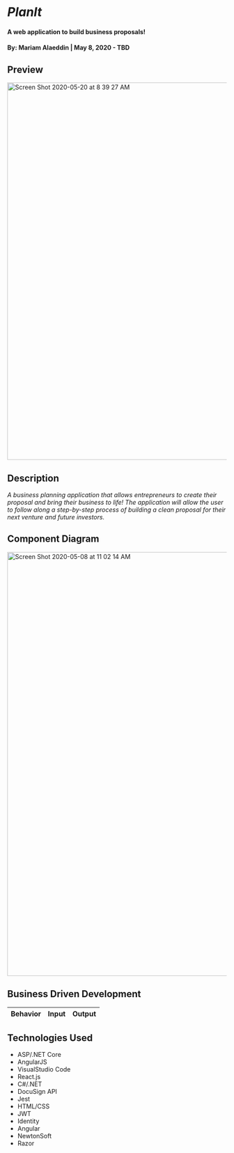 # _PlanIt_

#### A web application to build business proposals!

#### By: **Mariam Alaeddin** | May 8, 2020 - TBD

## Preview

<img width="867" alt="Screen Shot 2020-05-20 at 8 39 27 AM" src="https://user-images.githubusercontent.com/58479140/82466633-85829480-9a75-11ea-90a8-c5a36c2dd59f.png">


## Description

_A business planning application that allows entrepreneurs to create their proposal and bring their business to life!  The application will allow the user to follow along a step-by-step process of building a clean proposal for their next venture and future investors._

## Component Diagram

<img width="974" alt="Screen Shot 2020-05-08 at 11 02 14 AM" src="https://user-images.githubusercontent.com/58479140/81457064-a5e35280-9149-11ea-97c2-221d25413dc9.png">

## Business Driven Development
| Behavior | Input | Output |
|----------|:-----:|--------|

## **Technologies Used**

* ASP/.NET Core
* AngularJS
* VisualStudio Code
* React.js
* C#/.NET 
* DocuSign API
* Jest
* HTML/CSS
* JWT
* Identity
* Angular
* NewtonSoft
* Razor